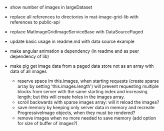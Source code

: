 - show number of images in largeDataset
- replace all references to directories in mat-image-grid-lib with references to public-api
- replace MatImageGridImageServiceBase with DataSourcePaged<T>
- update basic usage in readme.md with data source example
- make angular animation a dependency (in readme and as peer dependency of lib)

- make pig get image data from a paged data store not as an array with data of all images
  - reserve space im this.images, when starting requests (create sparse array by setting 'this.images.length') will prevent requesting multiple blocks from server with the same starting index and increasing length; but this will create holes in the images array.
  - scroll backwards with sparse images array: will it reload the images?
  - save memory by keeping only server data in memory and recreate ProgressiveImage objects, when they must be rendered?
  - remove images when no more needed to save memory (add option for size of buffer of images?)
